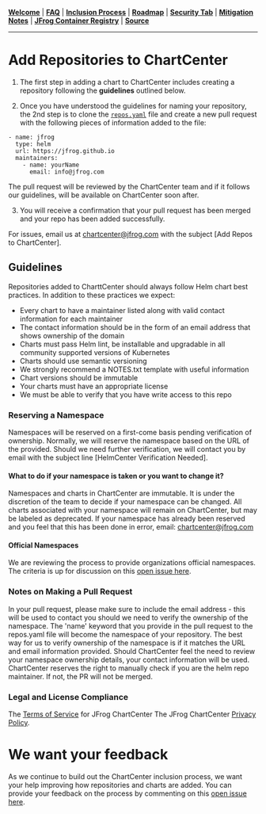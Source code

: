 [__Welcome__](README.md) | [__FAQ__](faq.md) | [__Inclusion Process__](inclusion.md) | [__Roadmap__](roadmap.md) | [__Security Tab__](security.md) | [__Mitigation Notes__](securitymitigationspec.md) | [__JFrog Container Registry__](jfrog-cr.md) | [__Source__](source-inclusion.md)

------

# Add Repositories to ChartCenter

1. The first step in adding a chart to ChartCenter includes creating a repository following the **guidelines** outlined below.

2. Once you have understood the guidelines for naming your repository, the 2nd step is to clone the [`repos.yaml`](https://github.com/jfrog/helmcenter/blob/master/repos.yaml) file and create a new pull request with the following pieces of information added to the file:

```
- name: jfrog
  type: helm
  url: https://jfrog.github.io
  maintainers:
    - name: yourName
      email: info@jfrog.com
```

The pull request will be reviewed by the ChartCenter team and if it follows our guidelines, will be available on ChartCenter soon after. 

3. You will receive a confirmation that your pull request has been merged and your repo has been added successfully.

For issues, email us at chartcenter@jfrog.com with the subject [Add Repos to ChartCenter].

## Guidelines

Repositories added to CharttCenter should always follow Helm chart best practices. In addition to these practices we expect:

* Every chart to have a maintainer listed along with valid contact information for each maintainer
* The contact information should be in the form of an email address that shows ownership of the domain
* Charts must pass Helm lint, be installable and upgradable in all community supported versions of Kubernetes
* Charts should use semantic versioning
* We strongly recommend a NOTES.txt template with useful information
* Chart versions should be immutable 
* Your charts must have an appropriate license 
* We must be able to verify that you have write access to this repo

### Reserving a Namespace

Namespaces will be reserved on a first-come basis pending verification of ownership. Normally, we will reserve the namespace based on the URL of the provided. Should we need further verification, we will contact you by email with the subject line [HelmCenter Verification Needed]. 

#### What to do if your namespace is taken or you want to change it?

Namespaces and charts in ChartCenter are immutable. It is under the discretion of the team to decide if your namespace can be changed. All charts associated with your namespace will remain on ChartCenter, but may be labeled as deprecated. If your namespace has already been reserved and you feel that this has been done in error, email: chartcenter@jfrog.com

#### Official Namespaces

We are reviewing the process to provide organizations official namespaces. The criteria is up for discussion on this [open issue here](https://github.com/jfrog/chartcenter/issues/4). 

### Notes on Making a Pull Request

In your pull request, please make sure to include the email address - this will be used to contact you should we need to verify the ownership of the namespace. The 'name' keyword that you provide in the pull request to the repos.yaml file will become the namespace of your repository. The best way for us to verify ownership of the namespace is if it matches the URL and email information provided. Should ChartCenter feel the need to review your namespace ownership details, your contact information will be used. ChartCenter reserves the right to manually check if you are the helm repo maintainer. If not, the PR will not be merged.

### Legal and License Compliance

The [Terms of Service](https://chartcenter.io/terms) for JFrog ChartCenter The JFrog ChartCenter [Privacy Policy](https://chartcenter.io/privacypolicy).

# We want your feedback

As we continue to build out the ChartCenter inclusion process, we want your help improving how repositories and charts are added. You can provide your feedback on the process by commenting on this [open issue here](https://github.com/jfrog/chartcenter/issues/3).

